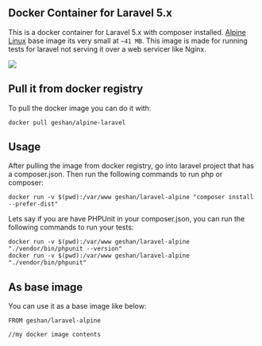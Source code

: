 ## Docker Container for Laravel 5.x

This is a docker container for Laravel 5.x with composer installed. 
[Alpine Linux](https://hub.docker.com/_/alpine/) base image its very small at `~41 MB`.
This image is made for running tests for laravel not serving it over a web servicer like Nginx.

[![](https://badge.imagelayers.io/geshan/laravel-alpine:latest.svg)](https://imagelayers.io/?images=geshan/laravel-alpine:latest 'Get your own badge on imagelayers.io')

## Pull it from docker registry

To pull the docker image you can do it with:

```
docker pull geshan/alpine-laravel
```

## Usage

After pulling the image from docker registry, go into laravel project that has a composer.json.
Then run the following commands to run php or composer:

```
docker run -v $(pwd):/var/www geshan/laravel-alpine "composer install --prefer-dist"
```
Lets say if you are have PHPUnit in your composer.json, you can run the following commands
to run your tests:

```
docker run -v $(pwd):/var/www geshan/laravel-alpine "./vendor/bin/phpunit --version"
docker run -v $(pwd):/var/www geshan/laravel-alpine "./vendor/bin/phpunit"
```

## As base image

You can use it as a base image like below:

```
FROM geshan/laravel-alpine

//my docker image contents
```
